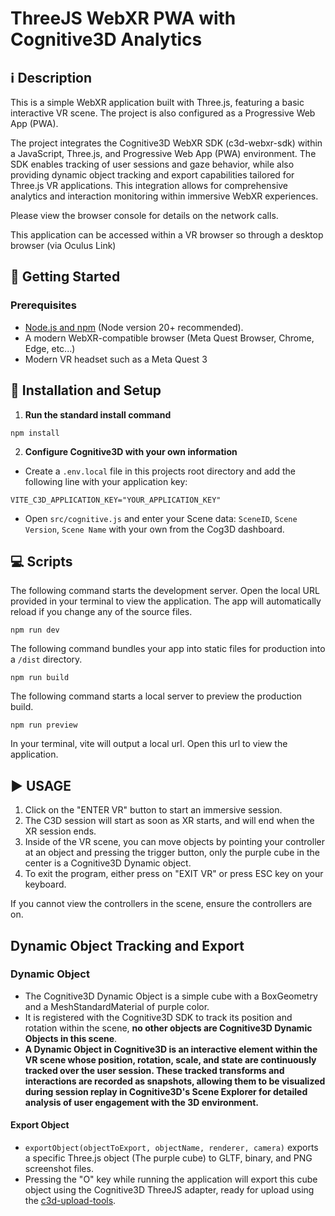 # ThreeJS WebXR PWA with Cognitive3D Analytics

## ℹ️ Description 
This is a simple WebXR application built with Three.js, featuring a basic interactive VR scene. 
The project is also configured as a Progressive Web App (PWA).  

The project integrates the Cognitive3D WebXR SDK (c3d-webxr-sdk) within a JavaScript, Three.js, and Progressive Web App (PWA) environment. The SDK enables tracking of user sessions and gaze behavior, while also providing dynamic object tracking and export capabilities tailored for Three.js VR applications. This integration allows for comprehensive analytics and interaction monitoring within immersive WebXR experiences.

Please view the browser console for details on the network calls. 

This application can be accessed within a VR browser so through a desktop browser (via Oculus Link)


## 🚀 Getting Started
### Prerequisites
* [Node.js and npm](https://nodejs.org/en/) (Node version 20+ recommended).
* A modern WebXR-compatible browser (Meta Quest Browser, Chrome, Edge, etc...)
* Modern VR headset such as a Meta Quest 3

## 🔧 Installation and Setup
1. **Run the standard install command** 
```
npm install 
```
2. **Configure Cognitive3D with your own information** 
- Create a `.env.local` file in this projects root directory and add the following line with your application key:
```
VITE_C3D_APPLICATION_KEY="YOUR_APPLICATION_KEY"
```
- Open `src/cognitive.js` and enter your Scene data: `SceneID`, `Scene Version`, `Scene Name` with your own from the Cog3D dashboard. 


## 💻 Scripts

The following command starts the development server. Open the local URL provided in your terminal to view the application. The app will automatically reload if you change any of the source files.
```
npm run dev
```
The following command bundles your app into static files for production into a `/dist` directory.
```
npm run build
```
The following command starts a local server to preview the production build. 
```
npm run preview
```
In your terminal, vite will output a local url. Open this url to view the application. 

## ▶️ USAGE  

1. Click on the "ENTER VR" button to start an immersive session. 
2. The C3D session will start as soon as XR starts, and will end when the XR session ends.
3. Inside of the VR scene, you can move objects by pointing your controller at an object and pressing the trigger button, only the purple cube in the center is a Cognitive3D Dynamic object. 
4. To exit the program, either press on "EXIT VR" or press ESC key on your keyboard.

If you cannot view the controllers in the scene, ensure the controllers are on.

## Dynamic Object Tracking and Export 

### Dynamic Object 
* The Cognitive3D Dynamic Object is a simple cube with a BoxGeometry and a MeshStandardMaterial of purple color.
* It is registered with the Cognitive3D SDK to track its position and rotation within the scene, **no other objects are Cognitive3D Dynamic Objects in this scene**.
* **A Dynamic Object in Cognitive3D is an interactive element within the VR scene whose position, rotation, scale, and state are continuously tracked over the user session. These tracked transforms and interactions are recorded as snapshots, allowing them to be visualized during session replay in Cognitive3D's Scene Explorer for detailed analysis of user engagement with the 3D environment.**

#### Export Object

* `exportObject(objectToExport, objectName, renderer, camera)` exports a specific Three.js object (The purple cube) to GLTF, binary, and PNG screenshot files.
* Pressing the "O" key while running the application will export this cube object using the Cognitive3D ThreeJS adapter, ready for upload using the [c3d-upload-tools](https://github.com/CognitiveVR/c3d-upload-tools). 

